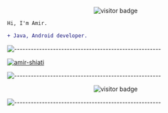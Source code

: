 <p align="center"><img src="https://komarev.com/ghpvc/?username=amir-shiati&color=blue" alt="visitor badge"/></p>

```diff
Hi, I'm Amir.

+ Java, Android developer.
```
![-----------------------------------------------------](
https://raw.githubusercontent.com/andreasbm/readme/master/assets/lines/aqua.png)



<a href="https://github.com/amir-shiati?tab=repositories"><img src="https://github-profile-trophy.vercel.app/?username=amir-shiati&row=1&margin-w=15&margin-h=15" alt="amir-shiati"></a>

![-----------------------------------------------------](
https://raw.githubusercontent.com/andreasbm/readme/master/assets/lines/aqua.png)

<p align="center"><img src="https://github-readme-stats.vercel.app/api?username=amir-shiati" alt="visitor badge"/></p>

![-----------------------------------------------------](
https://raw.githubusercontent.com/andreasbm/readme/master/assets/lines/aqua.png)

<!--
**amir-shiati/amir-shiati** is a ✨ _special_ ✨ repository because its `README.md` (this file) appears on your GitHub profile.

Here are some ideas to get you started:

- 🔭 I’m currently working on ...
- 🌱 I’m currently learning ...
- 👯 I’m looking to collaborate on ...
- 🤔 I’m looking for help with ...
- 💬 Ask me about ...
- 📫 How to reach me: ...
- 😄 Pronouns: ...
- ⚡ Fun fact: ...

<img align="right" alt="codeSTACKr's Github Stats" src="https://github-readme-stats.vercel.app/api?username=amir-shiati&show_icons=true"/>
-->
